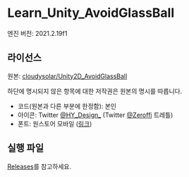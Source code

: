 # Learn_Unity_AvoidGlassBall

엔진 버전: 2021.2.19f1

## 라이선스

원본: [cloudysolar/Unity2D_AvoidGlassBall](https://github.com/cloudysolar/Unity2D_AvoidGlassBall)

하단에 명시되지 않은 항목에 대한 저작권은 원본의 명시를 따릅니다.

- 코드(원본과 다른 부분에 한정함): 본인
- 아이콘: Twitter [@HY\_Design\_](https://twitter.com/HY_Design_) (Twitter [@Zeroffi](https://twitter.com/Zeroffi) 트레틀)
- 폰트: 원스토어 모바일 ([링크](https://www.gg-onestore.com/Font))

## 실행 파일

[Releases](https://github.com/hwahyang1/Learn_Unity_AvoidGlassBall/releases)를 참고하세요.